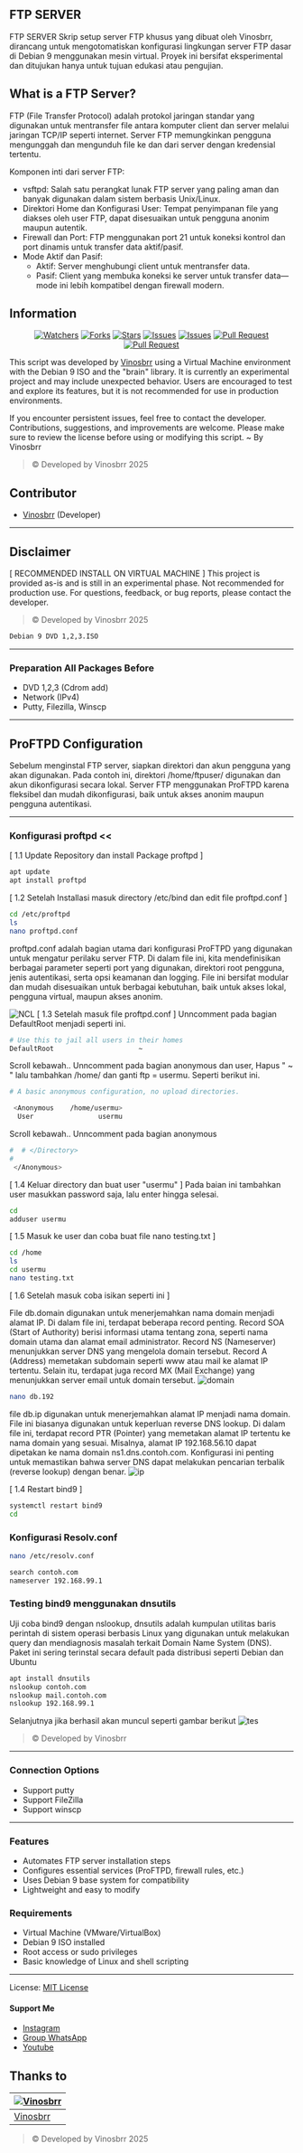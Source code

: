## FTP SERVER
FTP SERVER
Skrip setup server FTP khusus yang dibuat oleh Vinosbrr, dirancang untuk mengotomatiskan konfigurasi lingkungan server FTP dasar di Debian 9 menggunakan mesin virtual. Proyek ini bersifat eksperimental dan ditujukan hanya untuk tujuan edukasi atau pengujian.
 
## What is a FTP Server?
FTP (File Transfer Protocol) adalah protokol jaringan standar yang digunakan untuk mentransfer file antara komputer client dan server melalui jaringan TCP/IP seperti internet. Server FTP memungkinkan pengguna mengunggah dan mengunduh file ke dan dari server dengan kredensial tertentu.

Komponen inti dari server FTP:
- vsftpd: Salah satu perangkat lunak FTP server yang paling aman dan banyak digunakan dalam sistem berbasis Unix/Linux.
- Direktori Home dan Konfigurasi User: Tempat penyimpanan file yang diakses oleh user FTP, dapat disesuaikan untuk pengguna anonim maupun autentik.
- Firewall dan Port: FTP menggunakan port 21 untuk koneksi kontrol dan port dinamis untuk transfer data aktif/pasif.
- Mode Aktif dan Pasif:
  - Aktif: Server menghubungi client untuk mentransfer data.
  - Pasif: Client yang membuka koneksi ke server untuk transfer data—mode ini lebih kompatibel dengan firewall modern.

## Information

<div align="center">
<a href="https://github.com/vinosbrr/Sbrr-Bot/watchers"><img title="Watchers" src="https://img.shields.io/github/watchers/vinosbrr/Sbrr-Bot?label=Watchers&color=green&style=flat-square"></a>
<a href="https://github.com/vinosbrr/Sbrr-Bot/network/members"><img title="Forks" src="https://img.shields.io/github/forks/vinosbrr/Sbrr-Bot?label=Forks&color=blue&style=flat-square"></a>
<a href="https://github.com/vinosbrr/Sbrr-Bot/stargazers"><img title="Stars" src="https://img.shields.io/github/stars/vinosbrr/Sbrr-Bot?label=Stars&color=yellow&style=flat-square"></a>
<a href="https://github.com/vinosbrr/Sbrr-Bot/issues"><img title="Issues" src="https://img.shields.io/github/issues/vinosbrr/Sbrr-Bot?label=Issues&color=success&style=flat-square"></a>
<a href="https://github.com/vinosbrr/Sbrr-Bot/issues?q=is%3Aissue+is%3Aclosed"><img title="Issues" src="https://img.shields.io/github/issues-closed/vinosbrr/Sbrr-Bot?label=Issues&color=red&style=flat-square"></a>
<a href="https://github.com/vinosbrr/Sbrr-Bot/pulls"><img title="Pull Request" src="https://img.shields.io/github/issues-pr/vinosbrr/Sbrr-Bot?label=PullRequest&color=success&style=flat-square"></a>
<a href="https://github.com/vinosbrr/Sbrr-Bot/pulls?q=is%3Apr+is%3Aclosed"><img title="Pull Request" src="https://img.shields.io/github/issues-pr-closed/vinosbrr/Sbrr-Bot?label=PullRequest&color=red&style=flat-square"></a>
</div>



This script was developed by [Vinosbrr](https://github.com/vinosbrr) using a Virtual Machine environment with the Debian 9 ISO and the "brain" library. It is currently an experimental project and may include unexpected behavior. Users are encouraged to test and explore its features, but it is not recommended for use in production environments.

If you encounter persistent issues, feel free to contact the developer. Contributions, suggestions, and improvements are welcome. Please make sure to review the license before using or modifying this script. ~ By Vinosbrr
> © Developed by Vinosbrr 2025

## Contributor
- [Vinosbrr](https://github.com/vinosbrr) (Developer)


---
## Disclaimer
[ RECOMMENDED INSTALL ON VIRTUAL MACHINE ]
This project is provided as-is and is still in an experimental phase. Not recommended for production use. For questions, feedback, or bug reports, please contact the developer.
> © Developed by Vinosbrr 2025
```bash
Debian 9 DVD 1,2,3.ISO
```

---
### Preparation All Packages Before 
- DVD 1,2,3 (Cdrom add) 
- Network (IPv4)
- Putty, Filezilla, Winscp

---
## ProFTPD Configuration
Sebelum menginstal FTP server, siapkan direktori dan akun pengguna yang akan digunakan. Pada contoh ini, direktori /home/ftpuser/ digunakan dan akun dikonfigurasi secara lokal. Server FTP menggunakan ProFTPD karena fleksibel dan mudah dikonfigurasi, baik untuk akses anonim maupun pengguna autentikasi.

---
###  Konfigurasi proftpd <<
[ 1.1 Update Repository dan install Package proftpd ]
```bash
apt update
apt install proftpd
```

[ 1.2 Setelah Installasi masuk directory /etc/bind dan edit file proftpd.conf ]

```bash
cd /etc/proftpd
ls
nano proftpd.conf
```
proftpd.conf adalah bagian utama dari konfigurasi ProFTPD yang digunakan untuk mengatur perilaku server FTP. Di dalam file ini, kita mendefinisikan berbagai parameter seperti port yang digunakan, direktori root pengguna, jenis autentikasi, serta opsi keamanan dan logging. File ini bersifat modular dan mudah disesuaikan untuk berbagai kebutuhan, baik untuk akses lokal, pengguna virtual, maupun akses anonim.

![NCL](images/ncl.png)
[ 1.3 Setelah masuk  file proftpd.conf ]
Unncomment pada bagian DefaultRoot  menjadi seperti ini.
```bash
# Use this to jail all users in their homes
DefaultRoot                     ~  
```
Scroll kebawah.. Unncomment pada bagian anonymous dan user, Hapus " ~ " lalu tambahkan /home/ dan ganti ftp = usermu. Seperti berikut ini.  
```bash
# A basic anonymous configuration, no upload directories.

 <Anonymous    /home/usermu>
  User                usermu
```
Scroll kebawah.. Unncomment pada bagian anonymous
```bash
#  # </Directory>
#
 </Anonymous>
```
[ 1.4 Keluar directory dan buat user "usermu" ]
Pada baian ini tambahkan user masukkan password saja, lalu enter hingga selesai.
```bash
cd
adduser usermu
```

[ 1.5 Masuk ke user dan coba buat file nano testing.txt ]
```bash
cd /home
ls
cd usermu
nano testing.txt
```
[ 1.6 Setelah masuk coba isikan seperti ini  ]

File db.domain digunakan untuk menerjemahkan nama domain menjadi alamat IP. Di dalam file ini, terdapat beberapa record penting. Record SOA (Start of Authority) berisi informasi utama tentang zona, seperti nama domain utama dan alamat email administrator. Record NS (Nameserver) menunjukkan server DNS yang mengelola domain tersebut. Record A (Address) memetakan subdomain seperti www atau mail ke alamat IP tertentu. Selain itu, terdapat juga record MX (Mail Exchange) yang menunjukkan server email untuk domain tersebut.
![domain](images/d.png)
```bash
nano db.192
```
file db.ip digunakan untuk menerjemahkan alamat IP menjadi nama domain. File ini biasanya digunakan untuk keperluan reverse DNS lookup. Di dalam file ini, terdapat record PTR (Pointer) yang memetakan alamat IP tertentu ke nama domain yang sesuai. Misalnya, alamat IP 192.168.56.10 dapat dipetakan ke nama domain ns1.dns.contoh.com. Konfigurasi ini penting untuk memastikan bahwa server DNS dapat melakukan pencarian terbalik (reverse lookup) dengan benar.
![ip](images/192.png)


[ 1.4 Restart bind9 ]
```bash
systemctl restart bind9
cd
```

### Konfigurasi Resolv.conf
```bash
nano /etc/resolv.conf
```
```bash
search contoh.com
nameserver 192.168.99.1
```

### Testing bind9 menggunakan dnsutils
Uji coba ​bind9 dengan nslookup, dnsutils adalah kumpulan utilitas baris perintah di sistem operasi berbasis Linux yang digunakan untuk melakukan query dan mendiagnosis masalah terkait Domain Name System (DNS). Paket ini sering terinstal secara default pada distribusi seperti Debian dan Ubuntu
```bash
apt install dnsutils
nslookup contoh.com
nslookup mail.contoh.com
nslookup 192.168.99.1 
```
Selanjutnya jika berhasil akan muncul seperti gambar berikut
![tes](images/ns.png)

> © Developed by Vinosbrr
---
### Connection Options
- Support putty
- Support FileZilla
- Support winscp

---
### Features 
- Automates FTP server installation steps
- Configures essential services (ProFTPD, firewall rules, etc.)
- Uses Debian 9 base system for compatibility
- Lightweight and easy to modify

### Requirements
- Virtual Machine (VMware/VirtualBox)
- Debian 9 ISO installed
- Root access or sudo privileges
- Basic knowledge of Linux and shell scripting
  
---
License: [MIT License](../LICENSE)

#### Support Me
- [Instagram](https://www.instagram.com/vinosbrr?igsh=MWJ6dXU1eXdzdWcwbw==)
- [Group WhatsApp](https://chat.whatsapp.com/KZmCzNMege942CH7qa7176)
- [Youtube](https://youtube.com/@wongesbrr?si=RQbf8_FRIju8ACCU)


## Thanks to
| [![Vinosbrr](https://github.com/vinosbrr.png?size=100)](https://github.com/vinosbrr)
| --- | 
| [Vinosbrr](https://github.com/vinosbrr) |
> © Developed by Vinosbrr 2025



